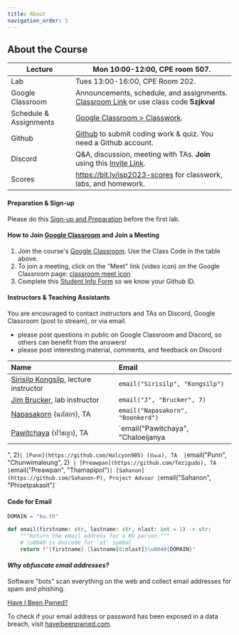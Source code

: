 ```yaml
---
title: About
navigation_order: 5
---
```


## About the Course

| Lecture      | Mon 10:00-12:00, CPE room 507.
| -------------|--------------------------------------------------------
| Lab          | Tues 13:00-16:00, CPE Room 202.
| Google Classroom       | Announcements, schedule, and assignments. [Classroom Link][google-classroom] or use class code **5zjkval** 
| Schedule & Assignments | [Google Classroom > Classwork][classroom-classwork].
| Github       | [Github](https://github.com) to submit coding work & quiz. You need a Github account. 
| Discord                | Q&A, discussion, meeting with TAs. **Join** using this [Invite Link][discord-invite].
| Scores       | <https://bit.ly/isp2023-scores> for classwork, labs, and homework.

[google-classroom]: https://classroom.google.com/c/NjE0ODE4Mzg4ODEz
[google-classroom-invite]: https://classroom.google.com/c/NjE0ODE4Mzg4ODEz?cjc=5zjkval
[classroom-classwork]: https://classroom.google.com/w/NjE0ODE4Mzg4ODEz/t/all
[discord-invite]: https://discord.gg/gy2gbFNa

#### Preparation & Sign-up

Please do this [Sign-up and Preparation](assignment/week1/signup-and-software) before the first lab.

#### How to Join [Google Classroom][google-classroom] and Join a Meeting

1. Join the course's [Google Classroom](https://classroom.google.com).  Use the Class Code in the table above.
2. To join a meeting, click on the "Meet" link (video icon) on the Google Classroom page: [classroom meet icon](images/google-meet-icon.png)
3. Complete this [Student Info Form](https://forms.gle/WE3jN4miDKabFBje8) so we know your Github ID.


#### Instructors & Teaching Assistants

You are encouraged to contact instructors and TAs on Discord, Google Classroom (post to stream), or via email.
- please post questions in public on Google Classroom and Discord, so others can benefit from the answers!
- please post interesting material, comments, and feedback on Discord

| Name                        | Email                             |
|:----------------------------|:----------------------------------|
| [Sirisilp Kongsilp](https://github.com/sirisilp), lecture instructor | `email("Sirisilp", "Kongsilp")` |
| [Jim Brucker](https://github.com/jbrucker), lab instructor |  `email("J", "Brucker", 7)`
| [Napasakorn](https://github.com/Savetang19) (นภัสกร), TA |  `email("Napasakorn", "Boonkerd")`
| [Pawitchaya](https://github.com/GToidZ) (ปวิชญา), TA | `email("Pawitchaya", "Chaloeijanya
", 2)`
| [Punn](https://github.com/Halcyon905) (ปัณณ์), TA  | `email("Punn", "Chunwimaleung", 2)` 
| [Preawpan](https://github.com/Tezigudo), TA | `email("Preawpan", "Thamapipol")`
| [Sahanon](https://github.com/Sahanon-P), Project Advsor | `email("Sahanon", "Phisetpakasit")`

#### Code for Email

```python
DOMAIN = "ku.th"

def email(firstname: str, lastname: str, nlast: int = 1) -> str:
    """Return the email address for a KU person."""
    # \u0040 is Unicode for 'at' symbol
    return f"{firstname}.{lastname[0:nlast]}\u0040{DOMAIN}"
```

#### *Why obfuscate email addresses?*    

Software "bots" scan everything on the web and collect email addresses for spam and phishing.  

[Have I Been Pwned?](https://haveibeenpwned.com)

To check if your email address or password has been exposed 
in a data breach, visit [haveibeenpwned.com](https://haveibeenpwned.com).

